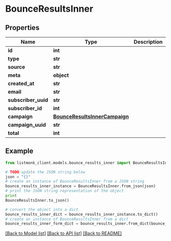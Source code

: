 # BounceResultsInner


## Properties
Name | Type | Description | Notes
------------ | ------------- | ------------- | -------------
**id** | **int** |  | [optional] 
**type** | **str** |  | [optional] 
**source** | **str** |  | [optional] 
**meta** | **object** |  | [optional] 
**created_at** | **str** |  | [optional] 
**email** | **str** |  | [optional] 
**subscriber_uuid** | **str** |  | [optional] 
**subscriber_id** | **int** |  | [optional] 
**campaign** | [**BounceResultsInnerCampaign**](BounceResultsInnerCampaign.md) |  | [optional] 
**campaign_uuid** | **str** |  | [optional] 
**total** | **int** |  | [optional] 

## Example

```python
from listmonk_client.models.bounce_results_inner import BounceResultsInner

# TODO update the JSON string below
json = "{}"
# create an instance of BounceResultsInner from a JSON string
bounce_results_inner_instance = BounceResultsInner.from_json(json)
# print the JSON string representation of the object
print
BounceResultsInner.to_json()

# convert the object into a dict
bounce_results_inner_dict = bounce_results_inner_instance.to_dict()
# create an instance of BounceResultsInner from a dict
bounce_results_inner_form_dict = bounce_results_inner.from_dict(bounce_results_inner_dict)
```
[[Back to Model list]](../README.md#documentation-for-models) [[Back to API list]](../README.md#documentation-for-api-endpoints) [[Back to README]](../README.md)


